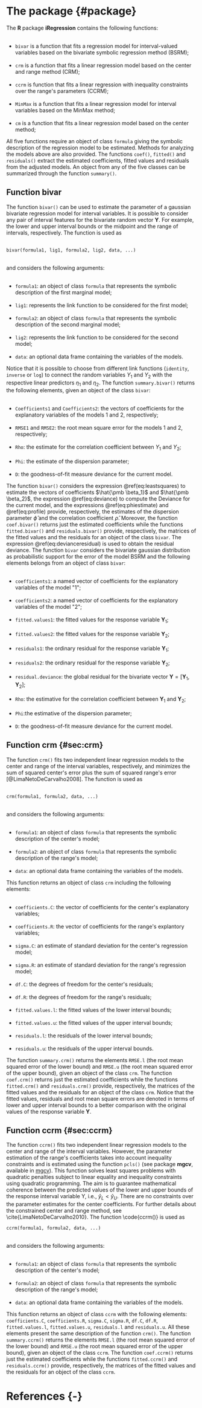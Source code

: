 # The package {#package}

The **R** package **iRegression** contains the following functions: </br></br>


- `bivar` is a function that fits a regression model for interval-valued variables based on the bivariate symbolic regression method (BSRM);</br></br>
- `crm` is a function that fits a linear regression model based on the center and range method (CRM);</br></br>
- `ccrm` is function that fits a linear regression with inequality constraints over the range's parameters (CCRM);</br></br>
- `MinMax` is a function that fits a linear regression model for interval variables based on the MinMax method;</br></br>
- `cm` is a function that fits a linear regression model based on the center method;

All five functions require an object of class `formula` giving the symbolic description of the regression model to be estimated. Methods for analyzing the models above are also provided. The functions `coef()`, `fitted()` and `residuals()` extract the estimated coefficients, fitted values and residuals from the adjusted models. An object from any of the five classes can be summarized through the function `summary()`.

## Function bivar

The function `bivar()` can be used to estimate the parameter of a gaussian bivariate regression model for interval variables. It is possible to consider any pair of interval features for the bivariate random vector $\pmb Y$. For example, the lower and upper interval bounds or the midpoint and the range of intervals, respectively. The function is used as </br></br>


`bivar(formula1, lig1, formula2, lig2, data, ...)` </br></br>


and considers the following arguments: </br></br>

- `formula1`: an object of class `formula` that represents the symbolic description of the first marginal model;</br></br>
- `lig1`: represents the link function to be considered for the first model;</br></br>
- `formula2`: an object of class `formula` that represents the symbolic description of the second marginal model;</br></br>
- `lig2`: represents the link function to be considered for the second model;</br></br>
- `data`: an optional data frame containing the variables of the models.

Notice that it is possible to choose from different link functions (`identity`, `inverse` or `log`) to connect the random variables $Y_1$ and $Y_2$ with the respective linear predictors $\eta_1$ and $\eta_2$. The function `summary.bivar()` returns the following elements, given an object of the class `bivar`: </br></br>

- `Coefficients1` and `Coefficients2`: the vectors of coefficients for the explanatory variables of the models 1 and 2, respectively;</br></br>
- `RMSE1` and `RMSE2`: the root mean square error for the models 1 and 2, respectively;</br></br>
- `Rho`: the estimate for the correlation coefficient between $Y_1$ and $Y_2$;</br></br>
- `Phi`: the estimate of the dispersion parameter;</br></br>
- `D`: the goodness-of-fit measure deviance for the current model.

The function `bivar()` considers the expression \@ref(eq:leastsquares) to estimate the vectors of coefficients $\hat{\pmb \beta_1}$ and $\hat{\pmb \beta_2}$, the expression \@ref(eq:deviance) to compute the Deviance for the current model, and the expressions \@ref(eq:phiestimate) and \@ref(eq:profile) provide, respectively, the estimates of the dispersion parameter $\hat{\phi}$ and the correlation coefficient $\hat{\rho}$. Moreover, the function `coef.bivar()` returns just the estimated coefficients while the functions `fitted.bivar()` and `residuals.bivar()` provide, respectively, the matrices of the fitted values and the residuals for an object of the class `bivar`. The expression \@ref(eq:devianceresidual) is used to obtain the residual deviance. The function `bivar` considers the bivariate gaussian distribution as probabilistic support for the error of the model BSRM and the following elements belongs from an object of class `bivar`: </br></br>

- `coefficients1`: a named vector of coefficients for the explanatory variables of the model "1";</br></br>
- `coefficients2`:	a named vector of coefficients for the explanatory variables of the model "2";</br></br>
- `fitted.values1`: the fitted values for the response variable $\pmb Y_1$;</br></br>
- `fitted.values2`: the fitted values for the response variable $\pmb Y_2$;</br></br>
- `residuals1`: the ordinary residual for the response variable $\pmb Y_1$;</br></br>
- `residuals2`: the ordinary residual for the response variable $\pmb Y_2$;</br></br>
- `residual.deviance`:	the global residual for the bivariate vector $\pmb Y = [\pmb Y_1, \pmb Y_2]$;</br></br>
- `Rho`: the estimative for the correlation coefficient between $\pmb Y_1$ and $\pmb Y_2$;</br></br>
- `Phi`:the estimative of the dispersion parameter;</br></br>
- `D`:	the goodness-of-fit measure deviance for the current model.

## Function crm {#sec:crm}

The function `crm()` fits two independent linear regression models to the center and range
of the interval variables, respectively, and minimizes the sum of squared center's error plus the sum of squared range's error [@LimaNetoDeCarvalho2008]. The function is used as </br></br>


`crm(formula1, formula2, data, ...)` </br></br>


and considers the following arguments: </br></br>

- `formula1`: an object of class `formula` that represents the symbolic description of the center's model;</br></br>
- `formula2`: an object of class `formula` that represents the symbolic description of the range's model;</br></br>
- `data`: an optional data frame containing the variables of the models.

This function returns an object of class `crm` including the following elements: </br></br>


- `coefficients.C`: the vector of coefficients for the center's explanatory variables;</br></br>
- `coefficients.R`: the vector of coefficients for the range's explantory variables;</br></br>
- `sigma.C`:  an estimate of standard deviation for the center's regression model;</br></br>
- `sigma.R`: an estimate of standard deviation for the range's regression model;</br></br>
- `df.C`: the degrees of freedom for the center's residuals;</br></br>
- `df.R`: the degrees of freedom for the range's residuals;</br></br>
- `fitted.values.l`: the fitted values of the lower interval bounds;</br></br>
- `fitted.values.u`: the fitted values of the upper interval bounds;</br></br>
- `residuals.l`: the residuals of the lower interval bounds;</br></br>
- `residuals.u`: the residuals of the upper interval bounds.

The function `summary.crm()` returns the elements `RMSE.l` (the root mean squared error of the lower bound) and `RMSE.u` (the root mean squared error of the upper bound), given an object of the class `crm`. The function `coef.crm()` returns just the estimated coefficients while the functions `fitted.crm()` and `residuals.crm()` provide, respectively, the matrices of the fitted values and the residuals for an object of the class `crm`. Notice that the fitted values, residuals and root mean square errors are denoted in terms of lower and upper interval bounds to a better comparison with the original values of the response variable $\pmb Y$.

## Function ccrm {#sec:ccrm}

The function `ccrm()` fits two independent linear regression models to the center and range
of the interval variables. However, the parameter estimation of the range's coefficients takes into account inequality constraints and is estimated using the function `pcls()` (see package **mgcv**, available in [mgcv](http://CRAN.r-project.org/package=mgcv)). This function solves least squares problems with quadratic penalties subject to linear equality and inequality constraints using quadratic programming. The aim is to guarantee mathematical coherence between the predicted values of the lower and upper bounds of the response interval variable Y, i.e., $\hat{y}_L < \hat{y}_U$. There are no constraints over the parameter estimates for the center coefficients. For further details about the constrained center and range method, see \cite{LimaNetoDeCarvalho2010}. The function \code{ccrm()} is used as


`ccrm(formula1, formula2, data, ...)`</br></br>

and considers the following arguments: </br></br>

- `formula1`: an object of class `formula` that represents the symbolic description of the center's model;</br></br>
- `formula2`: an object of class `formula` that represents the symbolic description of the range's model;</br></br>
- `data`: an optional data frame containing the variables of the models.

This function returns an object of class `ccrm` with the following elements: `coefficients.C`, `coefficients.R`, `sigma.C`, `sigma.R`, `df.C`, `df.R`, `fitted.values.l`, `fitted.values.u`,  `residuals.l` and `residuals.u`. All these elements present the same description of the function `crm()`. The function `summary.ccrm()` returns the elements `RMSE.l` (the root mean squared error of the lower bound) and `RMSE.u` (the root mean squared error of the upper bound), given an object of the class `ccrm`. The function `coef.ccrm()` returns just the estimated coefficients while the functions `fitted.ccrm()` and `residuals.ccrm()` provide, respectively, the matrices of the fitted values and the residuals for an object of the class `ccrm`. 


# References {-}
